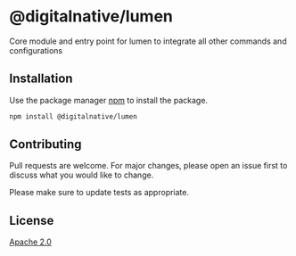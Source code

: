 # @digitalnative/lumen

Core module and entry point for lumen to integrate all other commands and configurations

## Installation

Use the package manager [npm](https://www.npmjs.com/get-npm) to install the package.

```bash
npm install @digitalnative/lumen
```

## Contributing

Pull requests are welcome. For major changes, please open an issue first to discuss what you would like to change.

Please make sure to update tests as appropriate.

## License

[Apache 2.0](https://choosealicense.com/licenses/apache-2.0/)
